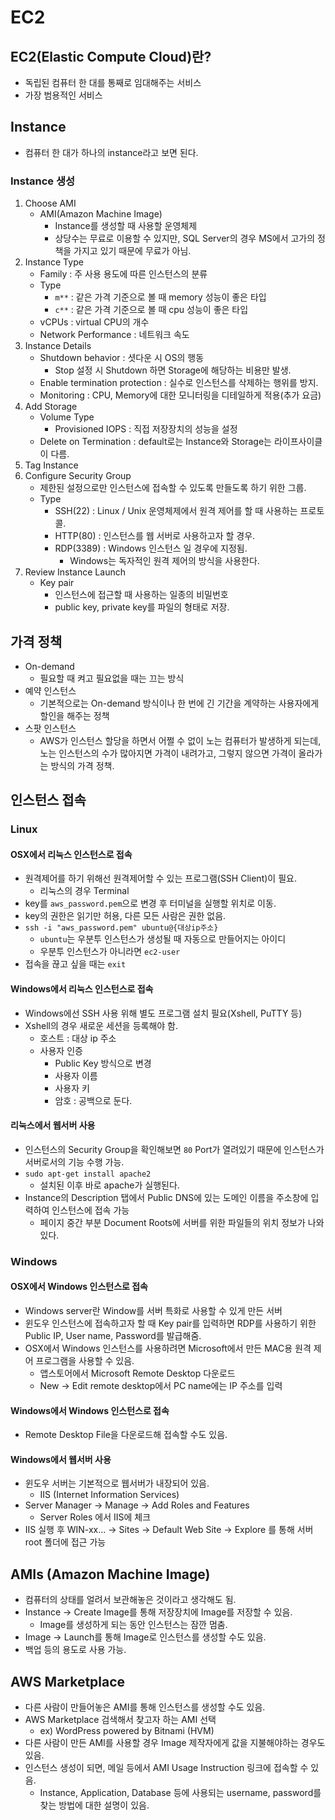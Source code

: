 # EC2
## EC2(Elastic Compute Cloud)란?
* 독립된 컴퓨터 한 대를 통째로 임대해주는 서비스
* 가장 범용적인 서비스

## Instance
* 컴퓨터 한 대가 하나의 instance라고 보면 된다.

### Instance 생성 
1. Choose AMI
   * AMI(Amazon Machine Image)
     * Instance를 생성할 때 사용할 운영체제
     * 상당수는 무료로 이용할 수 있지만, SQL Server의 경우 MS에서 고가의 정책을 가지고 있기 때문에 무료가 아님.
2. Instance Type
   * Family : 주 사용 용도에 따른 인스턴스의 분류
   * Type
     * `m**` : 같은 가격 기준으로 볼 때 memory 성능이 좋은 타입
     * `c**` : 같은 가격 기준으로 볼 때 cpu 성능이 좋은 타입
   * vCPUs : virtual CPU의 개수
   * Network Performance : 네트워크 속도
3. Instance Details
   * Shutdown behavior : 셧다운 시 OS의 행동
     * Stop 설정 시 Shutdown 하면 Storage에 해당하는 비용만 발생.
   * Enable termination protection : 실수로 인스턴스를 삭제하는 행위를 방지.
   * Monitoring : CPU, Memory에 대한 모니터링을 디테일하게 적용(추가 요금)
4. Add Storage
   * Volume Type
     * Provisioned IOPS : 직접 저장장치의 성능을 설정
   * Delete on Termination : default로는 Instance와 Storage는 라이프사이클이 다름.
5. Tag Instance
6. Configure Security Group
   * 제한된 설정으로만 인스턴스에 접속할 수 있도록 만들도록 하기 위한 그룹.
   * Type
     * SSH(22) : Linux / Unix 운영체제에서 원격 제어를 할 때 사용하는 프로토콜.
     * HTTP(80) : 인스턴스를 웹 서버로 사용하고자 할 경우.
     * RDP(3389) : Windows 인스턴스 일 경우에 지정됨.
       * Windows는 독자적인 원격 제어의 방식을 사용한다.
7. Review Instance Launch
   * Key pair
     * 인스턴스에 접근할 때 사용하는 일종의 비밀번호
     * public key, private key를 파일의 형태로 저장.

## 가격 정책
* On-demand
  * 필요할 때 켜고 필요없을 때는 끄는 방식
* 예약 인스턴스
  * 기본적으로는 On-demand 방식이나 한 번에 긴 기간을 계약하는 사용자에게 할인을 해주는 정책
* 스팟 인스턴스
  * AWS가 인스턴스 할당을 하면서 어쩔 수 없이 노는 컴퓨터가 발생하게 되는데, 노는 인스턴스의 수가 많아지면 가격이 내려가고, 그렇지 않으면 가격이 올라가는 방식의 가격 정책.

## 인스턴스 접속

### Linux

#### OSX에서 리눅스 인스턴스로 접속
* 원격제어를 하기 위해선 원격제어할 수 있는 프로그램(SSH Client)이 필요.
  * 리눅스의 경우 Terminal
* key를 `aws_password.pem`으로 변경 후 터미널을 실행할 위치로 이동.
* key의 권한은 읽기만 허용, 다른 모든 사람은 권한 없음.
* `ssh -i "aws_password.pem" ubuntu@{대상ip주소}`
  * `ubuntu`는 우분투 인스턴스가 생성될 때 자동으로 만들어지는 아이디
  * 우분투 인스턴스가 아니라면 `ec2-user`
* 접속을 끊고 싶을 때는 `exit`

#### Windows에서 리눅스 인스턴스로 접속
* Windows에선 SSH 사용 위해 별도 프로그램 설치 필요(Xshell, PuTTY 등)
* Xshell의 경우 새로운 세션을 등록해야 함.
  * 호스트 : 대상 ip 주소
  * 사용자 인증
    * Public Key 방식으로 변경
    * 사용자 이름
    * 사용자 키
    * 암호 : 공백으로 둔다.

#### 리눅스에서 웹서버 사용
* 인스턴스의 Security Group을 확인해보면 `80` Port가 열려있기 때문에 인스턴스가 서버로서의 기능 수행 가능.
* `sudo apt-get install apache2`
  * 설치된 이후 바로 apache가 실행된다.
* Instance의 Description 탭에서 Public DNS에 있는 도메인 이름을 주소창에 입력하여 인스턴스에 접속 가능
  * 페이지 중간 부분 Document Roots에 서버를 위한 파일들의 위치 정보가 나와있다.

### Windows

#### OSX에서 Windows 인스턴스로 접속
* Windows server란 Window를 서버 특화로 사용할 수 있게 만든 서버
* 윈도우 인스턴스에 접속하고자 할 때 Key pair를 입력하면 RDP를 사용하기 위한 Public IP, User name, Password를 발급해줌.
* OSX에서 Windows 인스턴스를 사용하려면 Microsoft에서 만든 MAC용 원격 제어 프로그램을 사용할 수 있음.
  * 앱스토어에서 Microsoft Remote Desktop 다운로드
  * New -> Edit remote desktop에서 PC name에는 IP 주소를 입력

#### Windows에서 Windows 인스턴스로 접속
* Remote Desktop File을 다운로드해 접속할 수도 있음.

#### Windows에서 웹서버 사용
* 윈도우 서버는 기본적으로 웹서버가 내장되어 있음.
  * IIS (Internet Information Services)
* Server Manager -> Manage -> Add Roles and Features
  * Server Roles 에서 IIS에 체크
* IIS 실행 후 WIN-xx... -> Sites -> Default Web Site -> Explore 를 통해 서버 root 폴더에 접근 가능

## AMIs (Amazon Machine Image)
* 컴퓨터의 상태를 얼려서 보관해놓은 것이라고 생각해도 됨.
* Instance -> Create Image를 통해 저장장치에 Image를 저장할 수 있음.
  * Image를 생성하게 되는 동안 인스턴스는 잠깐 멈춤.
* Image -> Launch를 통해 Image로 인스턴스를 생성할 수도 있음.
* 백업 등의 용도로 사용 가능.

## AWS Marketplace
* 다른 사람이 만들어놓은 AMI를 통해 인스턴스를 생성할 수도 있음.
* AWS Marketplace 검색해서 찾고자 하는 AMI 선택
  * ex) WordPress powered by Bitnami (HVM)
* 다른 사람이 만든 AMI를 사용할 경우 Image 제작자에게 값을 지불해야하는 경우도 있음.
* 인스턴스 생성이 되면, 메일 등에서 AMI Usage Instruction 링크에 접속할 수 있음.
  * Instance, Application, Database 등에 사용되는 username, password를 찾는 방법에 대한 설명이 있음.